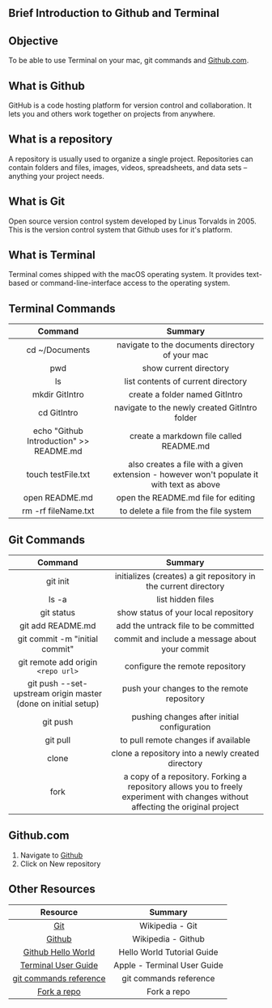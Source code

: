 ## Brief Introduction to Github and Terminal

## Objective 

To be able to use Terminal on your mac, git commands and [Github.com](https://github.com). 

## What is Github 

GitHub is a code hosting platform for version control and collaboration. It lets you and others work together on projects from anywhere.

## What is a repository 

A repository is usually used to organize a single project. Repositories can contain folders and files, images, videos, spreadsheets, and data sets – anything your project needs.

## What is Git 

Open source version control system developed by Linus Torvalds in 2005. This is the version control system that Github uses for it's platform.

## What is Terminal

Terminal comes shipped with the macOS operating system. It provides text-based or command-line-interface access to the operating system.

## Terminal Commands 

| Command | Summary |
|:----:|:-----:|
| cd ~/Documents | navigate to the documents directory of your mac |
| pwd | show current directory |
| ls | list contents of current directory |
| mkdir GitIntro | create a folder named GitIntro |
| cd GitIntro | navigate to the newly created GitIntro folder |
| echo "Github Introduction" >> README.md | create a markdown file called README.md |
| touch testFile.txt | also creates a file with a given extension - however won't populate it with text as above |
| open README.md | open the README.md file for editing |
| rm -rf fileName.txt | to delete a file from the file system |

## Git Commands  

| Command | Summary |
|:----:|:-----:|
| git init | initializes (creates) a git repository in the current directory |
| ls -a | list hidden files |
| git status | show status of your local repository |
| git add README.md | add the untrack file to be committed |
| git commit -m "initial commit" | commit and include a message about your commit |
| git remote add origin `<repo url>` | configure the remote repository |
| git push --set-upstream origin master (done on initial setup) | push your changes to the remote repository |
| git push | pushing changes after initial configuration |
| git pull | to pull remote changes if available |
| clone | clone a repository into a newly created directory |
| fork | a copy of a repository. Forking a repository allows you to freely experiment with changes without affecting the original project |

## Github.com 

1. Navigate to [Github](https://github.com)
1. Click on New repository

## Other Resources 

| Resource | Summary |
|:----:|:-----:|
| [Git](https://en.wikipedia.org/wiki/Git) | Wikipedia - Git |
| [Github](https://en.wikipedia.org/wiki/GitHub) | Wikipedia - Github |
| [Github Hello World](https://guides.github.com/activities/hello-world/) | Hello World Tutorial Guide |
| [Terminal User Guide](https://support.apple.com/en-md/guide/terminal/welcome/mac) | Apple - Terminal User Guide |
| [git commands reference](https://git-scm.com/docs) | git commands reference |
| [Fork a repo](https://help.github.com/articles/fork-a-repo/) | Fork a repo |
